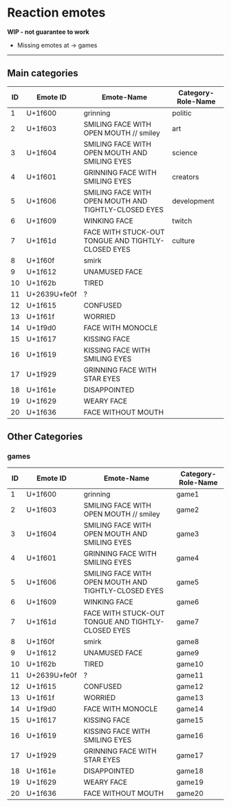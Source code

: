# Reaction emotes
<strong>WIP - not guarantee to work</strong>
 - Missing emotes at -> games


-------------------
## Main categories
 | ID | Emote ID | Emote-Name | Category-Role-Name | 
 | --- | --- | --- | --- |
 | 1 | U+1f600 | grinning | politic
 | 2 | U+1f603 | SMILING FACE WITH OPEN MOUTH // smiley | art  |
 | 3 | U+1f604 | SMILING FACE WITH OPEN MOUTH AND SMILING EYES | science
 | 4 | U+1f601 | GRINNING FACE WITH SMILING EYES | creators
 | 5 | U+1f606 | SMILING FACE WITH OPEN MOUTH AND TIGHTLY-CLOSED EYES | development
 | 6 | U+1f609 | WINKING FACE | twitch
 | 7 | U+1f61d | FACE WITH STUCK-OUT TONGUE AND TIGHTLY-CLOSED EYES | culture
 | 8 | U+1f60f | smirk | 
 | 9 | U+1f612 | UNAMUSED FACE | 
 | 10 | U+1f62b | TIRED | 
 | 11 | U+2639U+fe0f | ? | 
 | 12 | U+1f615 | CONFUSED | 
 | 13 | U+1f61f | WORRIED | 
 | 14 | U+1f9d0 | FACE WITH MONOCLE  |
 | 15 | U+1f617 | KISSING FACE | 
 | 16 | U+1f619 | KISSING FACE WITH SMILING EYES | 
 | 17 | U+1f929 | GRINNING FACE WITH STAR EYES | 
 | 18 | U+1f61e | DISAPPOINTED | 
 | 19 | U+1f629 | WEARY FACE | 
 | 20 | U+1f636 | FACE WITHOUT MOUTH | 

## Other Categories
### games
 | ID | Emote ID | Emote-Name | Category-Role-Name | 
 | --- | --- | --- | --- |
 | 1 | U+1f600 | grinning | game1
 | 2 | U+1f603 | SMILING FACE WITH OPEN MOUTH // smiley | game2  |
 | 3 | U+1f604 | SMILING FACE WITH OPEN MOUTH AND SMILING EYES | game3
 | 4 | U+1f601 | GRINNING FACE WITH SMILING EYES | game4
 | 5 | U+1f606 | SMILING FACE WITH OPEN MOUTH AND TIGHTLY-CLOSED EYES | game5
 | 6 | U+1f609 | WINKING FACE | game6
 | 7 | U+1f61d | FACE WITH STUCK-OUT TONGUE AND TIGHTLY-CLOSED EYES | game7
 | 8 | U+1f60f | smirk | game8
 | 9 | U+1f612 | UNAMUSED FACE | game9
 | 10 | U+1f62b | TIRED | game10
 | 11 | U+2639U+fe0f | ? | game11
 | 12 | U+1f615 | CONFUSED | game12
 | 13 | U+1f61f | WORRIED | game13
 | 14 | U+1f9d0 | FACE WITH MONOCLE | game14
 | 15 | U+1f617 | KISSING FACE | game15
 | 16 | U+1f619 | KISSING FACE WITH SMILING EYES | game16
 | 17 | U+1f929 | GRINNING FACE WITH STAR EYES | game17
 | 18 | U+1f61e | DISAPPOINTED | game18
 | 19 | U+1f629 | WEARY FACE | game19
 | 20 | U+1f636 | FACE WITHOUT MOUTH | game20

 